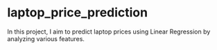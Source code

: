 # laptop_price_prediction
In this project, I aim to predict laptop prices using Linear Regression by analyzing various features.